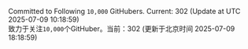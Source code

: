 Committed to Following `10,000` GitHubers. Current: <!-- FOLLOWING_COUNT -->302<!-- FOLLOWING_COUNT --> (Update at UTC <!-- LAST_UPDATED -->2025-07-09 10:18:59<!-- LAST_UPDATED -->)<br>
致力于关注`10,000`个GitHuber。当前：<!-- FOLLOWING_COUNT -->302<!-- FOLLOWING_COUNT --> (更新于北京时间 <!-- LAST_UPDATED_CST -->2025-07-09 18:18:59<!-- LAST_UPDATED_CST -->)
